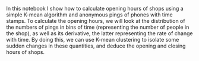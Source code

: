 In this notebook I show how to calculate opening hours of shops using a simple K-mean algorithm and anonymous pings of phones with time stamps. To calculate the opening hours, we will look at the distribution of the numbers of pings in bins of time (representing the number of people in the shop), as well as its derivative, the latter representing the rate of change with time. By doing this, we can use K-mean clustering to isolate some sudden changes in these quantities, and deduce the opening and closing hours of shops.
